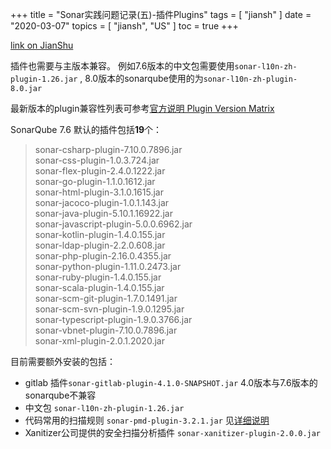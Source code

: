 +++
title = "Sonar实践问题记录(五)-插件Plugins"
tags = [
    "jiansh"
]
date = "2020-03-07"
topics = [
    "jiansh",
    "US"
]
toc = true
+++



[link on JianShu](https://www.jianshu.com/p/36cee9b46c16)

插件也需要与主版本兼容。 例如7.6版本的中文包需要使用`sonar-l10n-zh-plugin-1.26.jar` , 8.0版本的sonarqube使用的为`sonar-l10n-zh-plugin-8.0.jar`

最新版本的plugin兼容性列表可参考[官方说明 Plugin Version Matrix](https://docs.sonarqube.org/latest/instance-administration/plugin-version-matrix/)

SonarQube 7.6 默认的插件包括**19**个：
>sonar-csharp-plugin-7.10.0.7896.jar  
 sonar-css-plugin-1.0.3.724.jar  
 sonar-flex-plugin-2.4.0.1222.jar  
 sonar-go-plugin-1.1.0.1612.jar  
 sonar-html-plugin-3.1.0.1615.jar  
 sonar-jacoco-plugin-1.0.1.143.jar  
 sonar-java-plugin-5.10.1.16922.jar  
 sonar-javascript-plugin-5.0.0.6962.jar  
 sonar-kotlin-plugin-1.4.0.155.jar  
 sonar-ldap-plugin-2.2.0.608.jar  
 sonar-php-plugin-2.16.0.4355.jar  
 sonar-python-plugin-1.11.0.2473.jar  
 sonar-ruby-plugin-1.4.0.155.jar  
 sonar-scala-plugin-1.4.0.155.jar  
 sonar-scm-git-plugin-1.7.0.1491.jar  
 sonar-scm-svn-plugin-1.9.0.1295.jar  
 sonar-typescript-plugin-1.9.0.3766.jar  
 sonar-vbnet-plugin-7.10.0.7896.jar  
 sonar-xml-plugin-2.0.1.2020.jar  

目前需要额外安装的包括：
- gitlab 插件`sonar-gitlab-plugin-4.1.0-SNAPSHOT.jar` 4.0版本与7.6版本的sonarqube不兼容
- 中文包 `sonar-l10n-zh-plugin-1.26.jar`
- 代码常用的扫描规则 `sonar-pmd-plugin-3.2.1.jar` 见[详细说明](https://github.com/jensgerdes/sonar-pmd/blob/master/docs/RULES.md)
- Xanitizer公司提供的安全扫描分析插件 `sonar-xanitizer-plugin-2.0.0.jar` 

